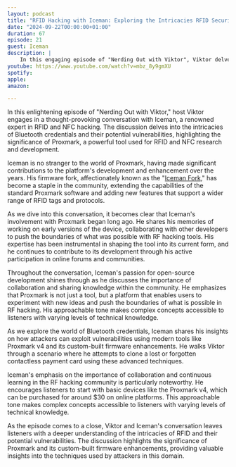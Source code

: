 ```yaml
---
layout: podcast
title: "RFID Hacking with Iceman: Exploring the Intricacies RFID Security"
date: "2024-09-22T00:00:00+01:00"
duration: 67
episode: 21
guest: Iceman
description: |
    In this engaging episode of "Nerding Out with Viktor", Viktor delves into the fascinating world of radio frequency (RF) hacking with his guest Iceman. Explore the latest techniques for capturing and replaying Bluetooth signals, as well as the potential vulnerabilities in mobile credentials. Discover how a simple Proxmark device can be the starting point for HF experimentation and learning from Android phones. Iceman shares expert insights on the tools of the trade, from hardware to software, highlighting the importance of understanding the fundamentals and the game-changing power of access to sensitive information.
youtube: https://www.youtube.com/watch?v=mbz_8y9gmXU
spotify:
apple:
amazon:

---
```


In this enlightening episode of "Nerding Out with Viktor," host Viktor engages in a thought-provoking conversation with Iceman, a renowned expert in RFID and NFC hacking. The discussion delves into the intricacies of Bluetooth credentials and their potential vulnerabilities, highlighting the significance of Proxmark, a powerful tool used for RFID and NFC research and development.

Iceman is no stranger to the world of Proxmark, having made significant contributions to the platform's development and enhancement over the years. His firmware fork, affectionately known as the "[Iceman Fork](https://github.com/RfidResearchGroup/proxmark3)," has become a staple in the community, extending the capabilities of the standard Proxmark software and adding new features that support a wider range of RFID tags and protocols.

As we dive into this conversation, it becomes clear that Iceman's involvement with Proxmark began long ago. He shares his memories of working on early versions of the device, collaborating with other developers to push the boundaries of what was possible with RF hacking tools. His expertise has been instrumental in shaping the tool into its current form, and he continues to contribute to its development through his active participation in online forums and communities.

Throughout the conversation, Iceman's passion for open-source development shines through as he discusses the importance of collaboration and sharing knowledge within the community. He emphasizes that Proxmark is not just a tool, but a platform that enables users to experiment with new ideas and push the boundaries of what is possible in RF hacking. His approachable tone makes complex concepts accessible to listeners with varying levels of technical knowledge.

As we explore the world of Bluetooth credentials, Iceman shares his insights on how attackers can exploit vulnerabilities using modern tools like Proxmark v4 and its custom-built firmware enhancements. He walks Viktor through a scenario where he attempts to clone a lost or forgotten contactless payment card using these advanced techniques.

Iceman's emphasis on the importance of collaboration and continuous learning in the RF hacking community is particularly noteworthy. He encourages listeners to start with basic devices like the Proxmark v4, which can be purchased for around $30 on online platforms. This approachable tone makes complex concepts accessible to listeners with varying levels of technical knowledge.

As the episode comes to a close, Viktor and Iceman's conversation leaves listeners with a deeper understanding of the intricacies of RFID  and their potential vulnerabilities. The discussion highlights the significance of Proxmark and its custom-built firmware enhancements, providing valuable insights into the techniques used by attackers in this domain.